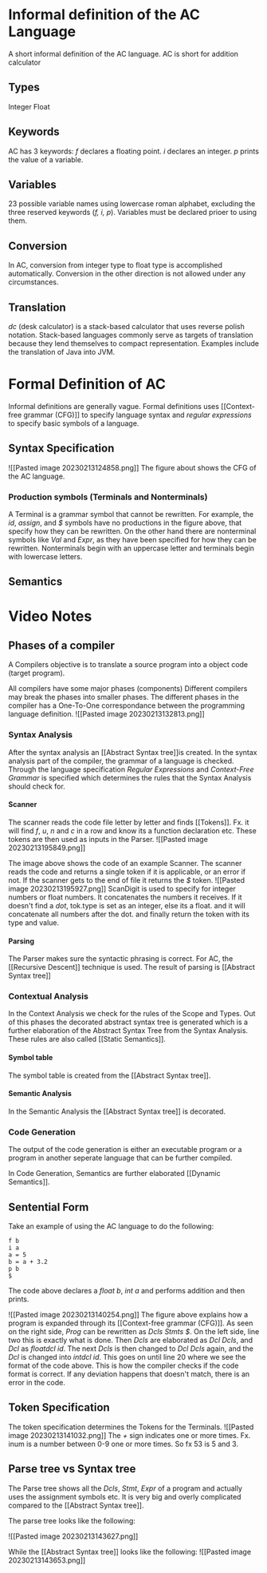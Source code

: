 # Informal definition of the AC Language
A short informal definition of the AC language. AC is short for addition calculator
## Types
Integer
Float

## Keywords
AC has 3 keywords:
*f* declares a floating point.
*i* declares an integer.
*p* prints the value of a variable.

## Variables
23 possible variable names using lowercase roman alphabet, excluding the three reserved keywords (*f, i, p*). Variables must be declared prioer to using them.

## Conversion
In AC, conversion from integer type to float type is accomplished automatically. Conversion in the other direction is not allowed under any circumstances.

## Translation
*dc* (desk calculator) is a stack-based calculator that uses reverse polish notation.
Stack-based languages commonly serve as targets of translation because they lend themselves to compact representation. Examples include the translation of Java into JVM.

# Formal Definition of AC
Informal definitions are generally vague. Formal definitions uses [[Context-free grammar (CFG)]] to specify language syntax and *regular expressions* to specify basic symbols of a language.

## Syntax Specification

![[Pasted image 20230213124858.png]]
The figure about shows the CFG of the AC language.

### Production symbols (Terminals and Nonterminals)
A Terminal is a grammar symbol that cannot be rewritten. For example, the *id*, *assign*, and *$* symbols have no productions in the figure above, that specify how they can be rewritten. On the other hand there are nonterminal symbols like *Val* and *Expr*, as they have been specified for how they can be rewritten. Nonterminals begin with an uppercase letter and terminals begin with lowercase letters.

## Semantics






# Video Notes

## Phases of a compiler

A Compilers objective is to translate a source program into a object code (target program).

All compilers have some major phases (components)
Different compilers may break the phases into smaller phases.
The different phases in the compiler has a One-To-One correspondance between the programming language definition. 
![[Pasted image 20230213132813.png]]
### Syntax Analysis
After the syntax analysis an [[Abstract Syntax tree]]is created.
In the syntax analysis part of the compiler, the grammar of a language is checked. Through the language specification *Regular Expressions* and *Context-Free Grammar* is specified which determines the rules that the Syntax Analysis should check for.

#### Scanner
The scanner reads the code file letter by letter and finds [[Tokens]]. Fx. it will find *f*, *u*, *n* and *c* in a row and know its a function declaration etc. These tokens are then used as inputs in the Parser.
![[Pasted image 20230213195849.png]]

The image above shows the code of an example Scanner. The scanner reads the code and returns a single token if it is applicable, or an error if not. If the scanner gets to the end of file it returns the *$* token.
![[Pasted image 20230213195927.png]]
ScanDigit is used to specify for integer numbers or float numbers. It concatenates the numbers it receives. If it doesn't find a *dot*, tok.type is set as an integer, else its a float. and it will concatenate all numbers after the dot. and finally return the token with its type and value.

#### Parsing
The Parser makes sure the syntactic phrasing is correct.
For AC, the [[Recursive Descent]] technique is used.
The result of parsing is [[Abstract Syntax tree]]

### Contextual Analysis
In the Context Analysis we check for the rules of the Scope and Types. Out of this phases the decorated abstract syntax tree is generated which is a further elaboration of the Abstract Syntax Tree from the Syntax Analysis. These rules are also called [[Static Semantics]].

#### Symbol table
The symbol table is created from the [[Abstract Syntax tree]].

#### Semantic Analysis
In the Semantic Analysis the [[Abstract Syntax tree]] is decorated.

### Code Generation
The output of the code generation is either an executable program or a program in another seperate language that can be further compiled.

In Code Generation, Semantics are further elaborated [[Dynamic Semantics]].




## Sentential Form
Take an example of using the AC language to do the following:
```
f b
i a
a = 5
b = a + 3.2
p b
$
```
The code above declares a *float b*, *int a* and performs addition and then prints.

![[Pasted image 20230213140254.png]]
The figure above explains how a program is expanded through its [[Context-free grammar (CFG)]]. As seen on the right side, *Prog* can be rewritten as *Dcls Stmts $*. On the left side, line two this is exactly what is done. Then *Dcls* are elaborated as *Dcl Dcls*, and *Dcl* as *floatdcl id*. The next *Dcls* is then changed to *Dcl Dcls* again, and the *Dcl* is changed into *intdcl id*. This goes on until line 20 where we see the format of the code above. This is how the compiler checks if the code format is correct. If any deviation happens that doesn't match, there is an error in the code.

## Token Specification
The token specification determines the Tokens for the Terminals.
![[Pasted image 20230213141032.png]]
The *+* sign indicates one or more times. Fx. inum is a number between 0-9 one or more times. So fx 53 is 5 and 3.


## Parse tree vs Syntax tree
The Parse tree shows all the *Dcls*, *Stmt*, *Expr* of a program and actually uses the assignment symbols etc. It is very big and overly complicated compared to the [[Abstract Syntax tree]].

The parse tree looks like the following:

![[Pasted image 20230213143627.png]]

While the [[Abstract Syntax tree]] looks like the following:
![[Pasted image 20230213143653.png]]